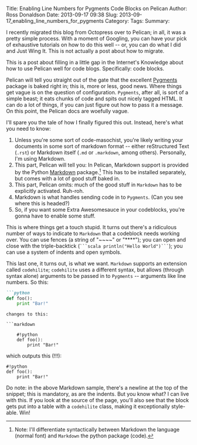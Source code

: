 Title: Enabling Line Numbers for Pygments Code Blocks on Pelican
Author: Ross Donaldson
Date: 2013-09-17 09:38
Slug: 2013-09-17_enabling_line_numbers_for_pygments
Category:
Tags:
Summary:


I recently migrated this blog from Octopress over to Pelican; in all, it was a pretty simple process. With a moment of Googling, you can have your pick of exhaustive tutorials on how to do this well -- or, you can do what I did and Just Wing It. This is not actually a post about how to migrate.

This is a post about filling in a little gap in the Internet's Knowledge about how to use Pelican well for code blogs. Specifically: code blocks.

Pelican will tell you straight out of the gate that the excellent [Pygments](http://pygments.org/) package is baked right in; this is, more or less, good news. Where things get vague is on the question of configuration. `Pygments`, after all, is sort of a simple beast; it eats chunks of code and spits out nicely tagged HTML. It can do a lot of things, if you can just figure out how to pass it a message. On this point, the Pelican docs are woefully vague.

I'll spare you the tale of how I finally figured this out. Instead, here's what you need to know:

1. Unless you're some sort of code-masochist, you're likely writing your documents in some sort of markdown format -- either reStructured Text (`.rst`) or Markdown itself (`.md` or `.markdown`, among others). Personally, I'm using Markdown.
2. This part, Pelican will tell you: In Pelican, Markdown support is provided by the Python [Markdown](https://pypi.python.org/pypi/Markdown) package.[^md] This has to be installed separately, but comes with a lot of good stuff baked in.
3. This part, Pelican omits: much of the good stuff in `Markdown` has to be explicitly activated. Ruh-roh.
4. Markdown is what handles sending code in to `Pygments`. (Can you see where this is headed?)
5. So, if you want some Extra Awesomesauce in your codeblocks, you're gonna have to enable some stuff.

This is where things get a touch stupid. It turns out there's a ridiculous number of ways to indicate to `Markdown` that a codeblock needs working over. You can use fences (a string of "~~~~" or "****"); you can open and close with the triple-backtick (` ```scala println("Hello World")``` `); you can use a system of indents and open symbols.

This last one, it turns out, is what we want. `Markdown` supports an extension called `codehilite`; `codehilite` uses a different syntax, but allows (through syntax alone) arguments to be passed in to `Pygments` -- arguments like line numbers. So this:

```markdown
```python
def foo():
	print "Bar!"
```
```
changes to this:

```markdown

	#!python
    def foo():
    	print "Bar!"
```
which outputs this (!!!):

	#!python
    def foo():
    	print "Bar!"

Do note: in the above Markdown sample, there's a newline at the top of the snippet; this is mandatory, as are the indents. But you know what? I can live with this. If you look at the source of the page, you'll also see that the block gets put into a table with a `codehilite` class, making it exceptionally style-able. Win!

[^md]: Note: I'll differentiate syntactically between Markdown the language (normal font) and `Markdown` the python package (code).
